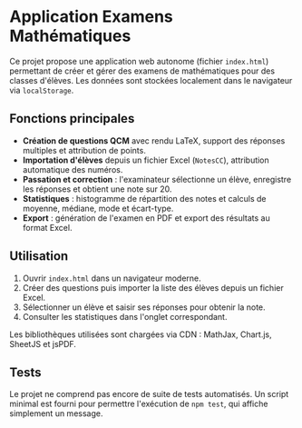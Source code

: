 # Application Examens Mathématiques

Ce projet propose une application web autonome (fichier `index.html`) permettant de créer et gérer des examens de mathématiques pour des classes d'élèves. Les données sont stockées localement dans le navigateur via `localStorage`.

## Fonctions principales
- **Création de questions QCM** avec rendu LaTeX, support des réponses multiples et attribution de points.
- **Importation d'élèves** depuis un fichier Excel (`NotesCC`), attribution automatique des numéros.
- **Passation et correction** : l'examinateur sélectionne un élève, enregistre les réponses et obtient une note sur 20.
- **Statistiques** : histogramme de répartition des notes et calculs de moyenne, médiane, mode et écart-type.
- **Export** : génération de l'examen en PDF et export des résultats au format Excel.

## Utilisation
1. Ouvrir `index.html` dans un navigateur moderne.
2. Créer des questions puis importer la liste des élèves depuis un fichier Excel.
3. Sélectionner un élève et saisir ses réponses pour obtenir la note.
4. Consulter les statistiques dans l'onglet correspondant.

Les bibliothèques utilisées sont chargées via CDN : MathJax, Chart.js, SheetJS et jsPDF.

## Tests

Le projet ne comprend pas encore de suite de tests automatisés. Un script minimal est fourni pour
permettre l'exécution de `npm test`, qui affiche simplement un message.

